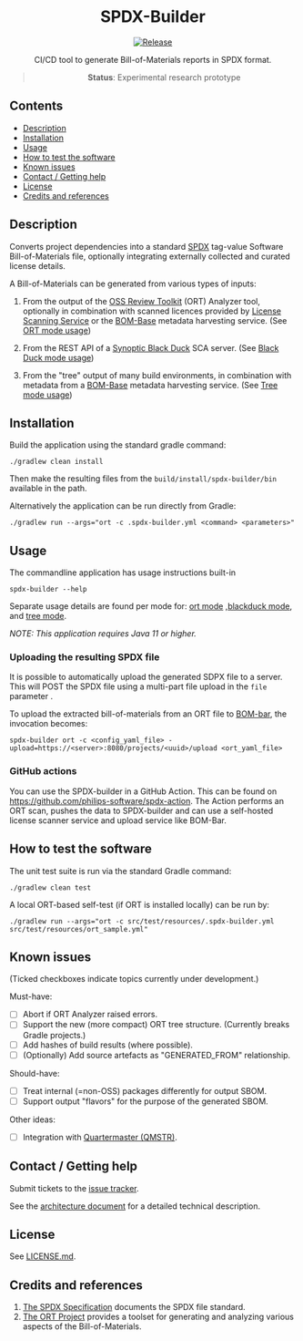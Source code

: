 <div align="center">

# SPDX-Builder

[![Release](https://img.shields.io/github/release/philips-software/spdx-builder.svg)](https://github.com/philips-software/spdx-builder/releases)

CI/CD tool to generate Bill-of-Materials reports in SPDX format.
> **Status**: Experimental research prototype

</div>

## Contents

- [Description](#Description)
- [Installation](#installation)
- [Usage](#usage)
- [How to test the software](#how-to-test-the-software)
- [Known issues](#known-issues)
- [Contact / Getting help](#contact--getting-help)
- [License](#license)
- [Credits and references](#credits-and-references)

## Description

Converts project dependencies into a standard
[SPDX](https://spdx.github.io/spdx-spec) tag-value Software Bill-of-Materials
file, optionally integrating externally collected and curated license details.

A Bill-of-Materials can be generated from various types of inputs:

1. From the output of
   the [OSS Review Toolkit](https://github.com/oss-review-toolkit/ort) (ORT)
   Analyzer tool, optionally in combination with scanned licences provided by
   [License Scanning Service](https://github.com/philips-software/license-scanner)
   or the [BOM-Base](https://github.com/philips-software/bom-base) metadata
   harvesting service. (See [ORT mode usage](docs/usage_with_ort.md))

2. From the REST API of
   a [Synoptic Black Duck](https://www.synopsys.com/software-integrity/security-testing/software-composition-analysis.html)
   SCA server. (See [Black Duck mode usage](docs/usage_with_black_duck.md))

3. From the "tree" output of many build environments, in combination with
   metadata from a [BOM-Base](https://github.com/philips-software/bom-base)
   metadata harvesting service. (See [Tree mode usage](docs/usage_with_tree.md))

## Installation

Build the application using the standard gradle command:

```shell
./gradlew clean install
```

Then make the resulting files from the `build/install/spdx-builder/bin`
available in the path.

Alternatively the application can be run directly from Gradle:

```shell
./gradlew run --args="ort -c .spdx-builder.yml <command> <parameters>"
```

## Usage

The commandline application has usage instructions built-in

```shell
spdx-builder --help
```

Separate usage details are found per mode for: [ort mode](docs/usage_with_ort.md)
,[blackduck mode](docs/usage_with_black_duck.md),
and [tree mode](docs/usage_with_tree.md).

_NOTE: This application requires Java 11 or higher._

### Uploading the resulting SPDX file

It is possible to automatically upload the generated SDPX file to a server. This
will POST the SPDX file using a multi-part file upload in the `file` parameter .

To upload the extracted bill-of-materials from an ORT file
to [BOM-bar](https://github.com/philips-software/bom-bar), the invocation
becomes:

```shell
spdx-builder ort -c <config_yaml_file> -upload=https://<server>:8080/projects/<uuid>/upload <ort_yaml_file>
```

### GitHub actions

You can use the SPDX-builder in a GitHub Action. This can be found on
<https://github.com/philips-software/spdx-action>. The Action performs an ORT
scan, pushes the data to SPDX-builder and can use a self-hosted license scanner
service and upload service like BOM-Bar. 

## How to test the software

The unit test suite is run via the standard Gradle command:

```shell
./gradlew clean test
```

A local ORT-based self-test (if ORT is installed locally) can be run by:

```shell
./gradlew run --args="ort -c src/test/resources/.spdx-builder.yml src/test/resources/ort_sample.yml"
```

## Known issues

(Ticked checkboxes indicate topics currently under development.)

Must-have:

- [ ] Abort if ORT Analyzer raised errors.
- [ ] Support the new (more compact) ORT tree structure. (Currently breaks Gradle projects.)
- [ ] Add hashes of build results (where possible).
- [ ] (Optionally) Add source artefacts as "GENERATED_FROM" relationship.

Should-have:

- [ ] Treat internal (=non-OSS) packages differently for output SBOM.
- [ ] Support output "flavors" for the purpose of the generated SBOM.

Other ideas:

- [ ] Integration with [Quartermaster (QMSTR)](https://qmstr.org/).

## Contact / Getting help

Submit tickets to
the [issue tracker](https://github.com/philips-software/spdx-builder/issues).

See the [architecture document](docs/architecture.md) for a detailed technical
description.

## License

See [LICENSE.md](LICENSE.md).

## Credits and references

1. [The SPDX Specification](https://spdx.github.io/spdx-spec) documents the SPDX
   file standard.
2. [The ORT Project](https://github.com/oss-review-toolkit) provides a toolset
   for generating and analyzing various aspects of the Bill-of-Materials.
